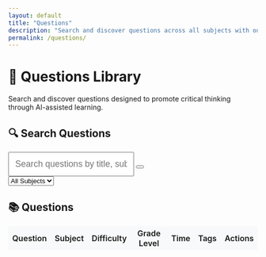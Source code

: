```yaml
---
layout: default
title: "Questions"
description: "Search and discover questions across all subjects with our comprehensive question library"
permalink: /questions/
---
```


<!-- 
MAINTAINER NOTE: When adding new questions, update the questionsData array in the JavaScript section below.
Each new question should follow the same format with id, title, description, url, subject, etc.
This could be automated in the future with a Jekyll plugin or CLI command.
-->

# 📝 Questions Library

Search and discover questions designed to promote critical thinking through AI-assisted learning.

## 🔍 Search Questions

<div class="card mb-4">
<div class="card-body">
<div class="row">
<div class="col-md-8">
<div class="input-group">
<input type="text" id="question-search" class="form-control" placeholder="Search questions by title, subject, tags, or content...">
<button class="btn btn-outline-primary" type="button" id="search-clear">
<i class="fas fa-times"></i>
</button>
</div>
</div>
<div class="col-md-4">
<select id="search-filters" class="form-select">
<option value="all">All Subjects</option>
<option value="algebra-1">Algebra 1</option>
<option value="biology">Biology</option>
<option value="chemistry">Chemistry</option>
<option value="geometry">Geometry</option>
</select>
</div>
</div>
</div>
</div>

<div id="search-results-summary" class="mb-3"></div>

## 📚 Questions

<div class="table-responsive">
<table class="table table-hover" id="questions-table">
<thead>
<tr>
<th>Question</th>
<th>Subject</th>
<th>Difficulty</th>
<th>Grade Level</th>
<th>Time</th>
<th>Tags</th>
<th>Actions</th>
</tr>
</thead>
<tbody id="questions-tbody">
<!-- Questions will be populated here by JavaScript -->
</tbody>
</table>
</div>

<div id="no-results" class="text-center mt-5" style="display: none;">
<div class="card">
<div class="card-body">
<h4 class="text-muted">🔍 No questions found</h4>
<p class="text-muted">Try adjusting your search terms or filters.</p>
<button class="btn btn-primary" onclick="clearSearch()">Clear Search</button>
</div>
</div>
</div>

<script>
// Questions data - manually maintained for now (can be automated later)
const questionsData = [
{
id: 1,
title: "Linear Equations: Solving for x",
description: "Learn to solve linear equations while understanding the mathematical reasoning behind each step",
url: "/ai-tutor-framework/noesis-docs/subjects/algebra-1/questions/linear-equations-solving/",
subject: "algebra-1",
subjectDisplay: "Algebra 1",
difficulty: "beginner",
gradeLevel: "8-10",
timeEstimate: "15-20 minutes",
tags: ["linear-equations", "inverse-operations", "algebraic-reasoning", "equation-solving"],
chatgptLink: "https://chatgpt.com/g/g-686c913bf2b0819191df0a0bdd6f3d97-noesis-algebra-1-tutor"
},
{
id: 2,
title: "Quadratic Functions: Finding Vertex Form",
description: "Explore quadratic functions and discover how to transform them into vertex form",
url: "/ai-tutor-framework/noesis-docs/subjects/algebra-1/questions/quadratic-vertex-form/",
subject: "algebra-1",
subjectDisplay: "Algebra 1",
difficulty: "intermediate",
gradeLevel: "9-11",
timeEstimate: "25-30 minutes",
tags: ["quadratic-functions", "vertex-form", "completing-square", "parabola"],
chatgptLink: "https://chatgpt.com/g/g-686c913bf2b0819191df0a0bdd6f3d97-noesis-algebra-1-tutor"
},
{
id: 3,
title: "Systems of Equations: Substitution vs Elimination",
description: "Explore different methods for solving systems and understand when each approach is most effective",
url: "/ai-tutor-framework/noesis-docs/subjects/algebra-1/questions/systems-equations-methods/",
subject: "algebra-1",
subjectDisplay: "Algebra 1",
difficulty: "intermediate",
gradeLevel: "9-10",
timeEstimate: "20-25 minutes",
tags: ["systems-equations", "substitution", "elimination", "algebraic-reasoning"],
chatgptLink: "https://chatgpt.com/g/g-686c913bf2b0819191df0a0bdd6f3d97-noesis-algebra-1-tutor"
},
{
id: 4,
title: "Cell Transport: Osmosis vs Active Transport",
description: "Investigate how cells control what enters and leaves through their membranes",
url: "/ai-tutor-framework/noesis-docs/subjects/biology/questions/cell-transport-mechanisms/",
subject: "biology",
subjectDisplay: "Biology",
difficulty: "intermediate",
gradeLevel: "9-12",
timeEstimate: "20-25 minutes",
tags: ["cell-biology", "membrane-transport", "osmosis", "active-transport", "homeostasis"],
chatgptLink: "https://chatgpt.com/g/g-686f13c03bd88191f40e4e9bcc6a7d85-noesis-biology-tutor"
},
{
id: 5,
title: "Genetics: Inheritance Patterns and Punnett Squares",
description: "Explore how traits are passed from parents to offspring through genetic analysis",
url: "/ai-tutor-framework/noesis-docs/subjects/biology/questions/inheritance-patterns/",
subject: "biology",
subjectDisplay: "Biology",
difficulty: "intermediate",
gradeLevel: "9-12",
timeEstimate: "25-30 minutes",
tags: ["genetics", "inheritance", "punnett-squares", "alleles", "phenotype", "genotype"],
chatgptLink: "https://chatgpt.com/g/g-686f13c03bd88191f40e4e9bcc6a7d85-noesis-biology-tutor"
},
{
id: 6,
title: "Ionic vs. Covalent Bonding: Understanding Chemical Bonds",
description: "Explore the fundamental differences between ionic and covalent bonds and predict bonding types based on electronegativity",
url: "/ai-tutor-framework/noesis-docs/subjects/chemistry/questions/ionic-vs-covalent-bonding/",
subject: "chemistry",
subjectDisplay: "Chemistry",
difficulty: "intermediate",
gradeLevel: "10-12",
timeEstimate: "20-25 minutes",
tags: ["chemical-bonding", "electronegativity", "ionic-bonds", "covalent-bonds", "molecular-structure"],
chatgptLink: "https://chatgpt.com/g/g-example-chemistry-tutor"
},
{
id: 7,
title: "Stoichiometry: Mole Ratios and Chemical Calculations",
description: "Master the quantitative relationships in chemical reactions through mole ratio calculations",
url: "/ai-tutor-framework/noesis-docs/subjects/chemistry/questions/stoichiometry-mole-ratios/",
subject: "chemistry",
subjectDisplay: "Chemistry",
difficulty: "intermediate",
gradeLevel: "10-12",
timeEstimate: "25-30 minutes",
tags: ["stoichiometry", "mole-ratios", "chemical-equations", "quantitative-analysis", "molar-mass"],
chatgptLink: "https://chatgpt.com/g/g-example-chemistry-tutor"
},
{
id: 8,
title: "Triangle Congruence: Proof Methods and Logic",
description: "Explore triangle congruence theorems and develop proof-writing skills",
url: "/ai-tutor-framework/noesis-docs/subjects/geometry/questions/triangle-congruence-proofs/",
subject: "geometry",
subjectDisplay: "Geometry",
difficulty: "intermediate",
gradeLevel: "9-11",
timeEstimate: "30-35 minutes",
tags: ["triangle-congruence", "proofs", "sss", "sas", "asa", "aas", "logical-reasoning"],
chatgptLink: "https://chatgpt.com/g/g-686f1535ffec8191bebec56ffa29a7f6-noesis-geometry-tutor"
},
{
id: 9,
title: "Area and Perimeter: Optimization Problems",
description: "Explore the relationship between area and perimeter in optimization contexts",
url: "/ai-tutor-framework/noesis-docs/subjects/geometry/questions/area-perimeter-optimization/",
subject: "geometry",
subjectDisplay: "Geometry",
difficulty: "advanced",
gradeLevel: "10-12",
timeEstimate: "35-40 minutes",
tags: ["area", "perimeter", "optimization", "rectangles", "calculus-preview", "problem-solving"],
chatgptLink: "https://chatgpt.com/g/g-686f1535ffec8191bebec56ffa29a7f6-noesis-geometry-tutor"
}
];

// Initialize the questions table
document.addEventListener('DOMContentLoaded', function() {
    const searchInput = document.getElementById('question-search');
    const searchClear = document.getElementById('search-clear');
    const searchFilters = document.getElementById('search-filters');
    const questionsTable = document.getElementById('questions-table');
    const questionsTableBody = document.getElementById('questions-tbody');
    const noResultsDiv = document.getElementById('no-results');
    const searchResultsSummary = document.getElementById('search-results-summary');
    
    let currentResults = questionsData;
    
    // Initialize table
    renderTable(questionsData);
    
    // Search functionality
    searchInput.addEventListener('input', function() {
        performSearch();
    });
    
    searchClear.addEventListener('click', function() {
        searchInput.value = '';
        searchFilters.value = 'all';
        performSearch();
    });
    
    searchFilters.addEventListener('change', function() {
        performSearch();
    });
    
    function performSearch() {
        const query = searchInput.value.toLowerCase().trim();
        const subjectFilter = searchFilters.value;
        
        let results = questionsData;
        
        // Apply text search
        if (query) {
            results = results.filter(question => {
                return question.title.toLowerCase().includes(query) ||
                       question.description.toLowerCase().includes(query) ||
                       question.subjectDisplay.toLowerCase().includes(query) ||
                       question.tags.some(tag => tag.toLowerCase().includes(query));
            });
        }
        
        // Apply subject filter
        if (subjectFilter !== 'all') {
            results = results.filter(question => question.subject === subjectFilter);
        }
        
        currentResults = results;
        renderTable(results);
        updateSearchSummary(results.length, query, subjectFilter);
    }
    
    function renderTable(questions) {
        if (questions.length === 0) {
            questionsTable.style.display = 'none';
            noResultsDiv.style.display = 'block';
            return;
        }
        
        questionsTable.style.display = 'table';
        noResultsDiv.style.display = 'none';
        
        const tbody = questions.map(question => `
            <tr>
                <td>
                    <strong><a href="${question.url}" class="text-decoration-none">${question.title}</a></strong>
                    <br>
                    <small class="text-muted">${question.description}</small>
                </td>
                <td><span class="badge bg-secondary">${question.subjectDisplay}</span></td>
                <td><span class="badge bg-${getDifficultyColor(question.difficulty)}">${question.difficulty}</span></td>
                <td>${question.gradeLevel}</td>
                <td>${question.timeEstimate}</td>
                <td>
                    ${question.tags.slice(0, 2).map(tag => `<span class="badge bg-light text-dark me-1">${tag.replace('-', ' ')}</span>`).join('')}
                    ${question.tags.length > 2 ? `<span class="badge bg-light text-dark">+${question.tags.length - 2}</span>` : ''}
                </td>
                <td>
                    <div class="btn-group-vertical btn-group-sm">
                        <a href="${question.url}" class="btn btn-outline-primary btn-sm">View</a>
                        ${question.chatgptLink ? `<a href="${question.chatgptLink}" class="btn btn-outline-success btn-sm" target="_blank">AI Tutor</a>` : ''}
                    </div>
                </td>
            </tr>
        `).join('');
        
        questionsTableBody.innerHTML = tbody;
    }
    
    function getDifficultyColor(difficulty) {
        switch(difficulty) {
            case 'beginner': return 'success';
            case 'intermediate': return 'warning';
            case 'advanced': return 'danger';
            default: return 'secondary';
        }
    }
    
    function updateSearchSummary(count, query, subjectFilter) {
        let summary = `Showing ${count} question${count !== 1 ? 's' : ''}`;
        
        if (query) {
            summary += ` matching "${query}"`;
        }
        
        if (subjectFilter !== 'all') {
            summary += ` in ${subjectFilter.replace('-', ' ')}`;
        }
        
        searchResultsSummary.innerHTML = count > 0 ? 
            `<p class="text-muted mb-0">${summary}</p>` : '';
    }
    
    window.clearSearch = function() {
        searchInput.value = '';
        searchFilters.value = 'all';
        performSearch();
    };
});
</script>

<style>
.table th {
    border-top: none;
    background-color: #f8f9fa;
    font-weight: 600;
}

.table td {
    vertical-align: middle;
}

.btn-group-vertical .btn {
    margin-bottom: 2px;
}

.btn-group-vertical .btn:last-child {
    margin-bottom: 0;
}

#question-search {
    font-size: 1.1rem;
    padding: 12px;
}

.search-highlight {
    background-color: #fff3cd;
    padding: 2px 4px;
    border-radius: 3px;
}
</style>
